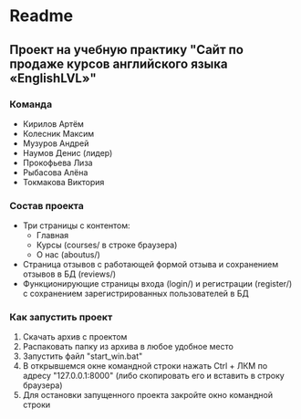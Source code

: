 # Readme
## Проект на учебную практику "Сайт по продаже курсов английского языка «EnglishLVL»"

### Команда
- Кирилов Артём
- Колесник Максим
- Музуров Андрей
- Наумов Денис (лидер)
- Прокофьева Лиза
- Рыбасова Алёна
- Токмакова Виктория

### Состав проекта
- Три страницы с контентом:
  - Главная
  - Курсы (courses/ в строке браузера)
  - О нас (aboutus/)
- Страница отзывов с работающей формой отзыва и сохранением отзывов в БД (reviews/)
- Функционирующие страницы входа (login/) и регистрации (register/) с сохранением зарегистрированных пользователей в БД

### Как запустить проект
1. Скачать архив с проектом
2. Распаковать папку из архива в любое удобное место
3. Запустить файл "start_win.bat"
4. В открывшемся окне командной строки нажать Ctrl + ЛКМ по адресу "127.0.0.1:8000" (либо скопировать его и вставить в строку браузера)
5. Для остановки запущенного проекта закройте окно командной строки